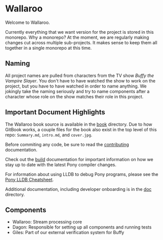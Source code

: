 # Wallaroo

Welcome to Wallaroo. 

Currently everything that we want version for the project is stored in this monorepo. Why a monorepo? At the moment, we are regularly making changes cut across multiple sub-projects. It makes sense to keep them all together in a single monorepo at this time.

## Naming

All project names are pulled from characters from the TV show _Buffy the Vampire Slayer_. You don't have to have watched the show to work on the project, but you have to have watched in order to name anything. We jokingly take the naming seriously and try to name components after a character whose role on the show matches their role in this project.

## Important Document Highlights

The Wallaroo book source is available in the [book](book/) directory. Due to how GitBook works, a couple files for the book also exist in the top level of this repo: `Summary.md`, `intro.md`, and `cover.jpg`.

Before commiting any code, be sure to read the [contributing](CONTRIBUTING.md) documentation.

Check out the [build](BUILD.md) documentation for important information on how we stay up to date with the latest Pony compiler changes.

For information about using LLDB to debug Pony programs, please see the [Pony LLDB Cheatsheet](https://www.ponylang.org/reference/pony-lldb-cheatsheet/).

Additional documentation, including developer onboarding is in the [doc](doc/) directory.
 
## Components

* Wallaroo: Stream processing core
* Dagon: Responsible for setting up all components and running tests
* Giles: Part of our external verification system for Buffy
